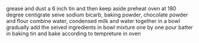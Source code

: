 grease and dust a 6 inch tin and then keep aside
preheat oven at 180 degree centigrate
seive sodium bicarb, baking powder,  chocolate powder and flour
combine water, condensed milk and water together in a bowl
gradually add the seived ingredients in bowl mixture one by one
pour batter in baking tin and bake according to tempreture in oven